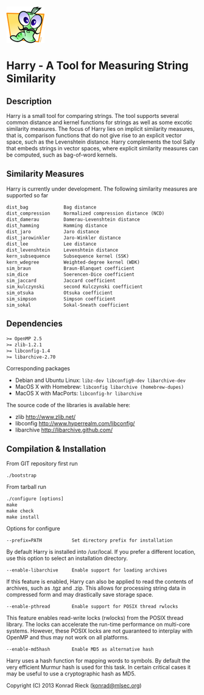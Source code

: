 ![Harry](harry.png) 

# Harry - A Tool for Measuring String Similarity

## Description

Harry is a small tool for comparing strings. The tool supports several
common distance and kernel functions for strings as well as some excotic
similarity measures.  The focus of Harry lies on implicit similarity
measures, that is, comparison functions that do not give rise to an explicit
vector space, such as the Levenshtein distance.  Harry complements the tool
Sally that embeds strings in vector spaces, where explicit similarity
measures can be computed, such as bag-of-word kernels.

## Similarity Measures

Harry is currently under development. The following similarity measures are
supported so far

    dist_bag             Bag distance
    dist_compression     Normalized compression distance (NCD)
    dist_damerau         Damerau-Levenshtein distance
    dist_hamming         Hamming distance
    dist_jaro            Jaro distance
    dist_jarowinkler     Jaro-Winkler distance
    dist_lee             Lee distance
    dist_levenshtein     Levenshtein distance
    kern_subsequence     Subsequence kernel (SSK)
    kern_wdegree         Weighted-degree kernel (WDK)
    sim_braun            Braun-Blanquet coefficient
    sim_dice             Soerencen-Dice coefficient
    sim_jaccard          Jaccard coefficient
    sim_kulczynski       second Kulczynski coefficient
    sim_otsuka           Otsuka coefficient
    sim_simpson          Simpson coefficient
    sim_sokal            Sokal-Sneath coefficient

## Dependencies

    >= OpenMP 2.5
    >= zlib-1.2.1
    >= libconfig-1.4
    >= libarchive-2.70

Corresponding packages

+ Debian and Ubuntu Linux: `libz-dev libconfig9-dev libarchive-dev`
+ MacOS X with Homebrew:   `libconfig libarchive (homebrew-dupes)`
+ MacOS X with MacPorts:   `libconfig-hr libarchive`

The source code of the libraries is available here:

+ zlib        <http://www.zlib.net/>
+ libconfig   <http://www.hyperrealm.com/libconfig/>
+ libarchive  <http://libarchive.github.com/>

## Compilation & Installation

From GIT repository first run

    ./bootstrap

From tarball run

    ./configure [options]
    make
    make check
    make install

Options for configure

    --prefix=PATH           Set directory prefix for installation

By default Harry is installed into /usr/local. If you prefer a different
location, use this option to select an installation directory.

    --enable-libarchive     Enable support for loading archives

If this feature is enabled, Harry can also be applied to read the
contents of archives, such as .tgz and .zip.  This allows for
processing string data in compressed form and may drastically save
storage space.

    --enable-pthread        Enable support for POSIX thread rwlocks

This feature enables read-write locks (rwlocks) from the POSIX thread
library.  The locks can accelerate the run-time performance on multi-core
systems.  However, these POSIX locks are not guaranteed to interplay with
OpenMP and thus may not work on all platforms.

    --enable-md5hash        Enable MD5 as alternative hash

Harry uses a hash function for mapping words to symbols. By default the very
efficient Murmur hash is used for this task.  In certain critical cases it
may be useful to use a cryptographic hash as MD5.

Copyright (C) 2013 Konrad Rieck (konrad@mlsec.org)

